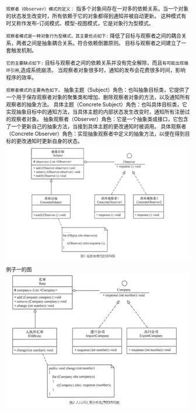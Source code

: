 `观察者（Observer）模式的定义：`
    指多个对象间存在一对多的依赖关系，当一个对象的状态发生改变时，所有依赖于它的对象都得到通知并被自动更新。 
这种模式有时又称作发布-订阅模式、模型-视图模式，它是对象行为型模式。

`观察者模式是一种对象行为型模式，其主要优点如下:`
    降低了目标与观察者之间的耦合关系，两者之间是抽象耦合关系。符合依赖倒置原则。
目标与观察者之间建立了一套触发机制。

`它的主要缺点如下:`
    目标与观察者之间的依赖关系并没有完全解除，而且`有可能出现循环引用`,造成系统崩溃。
    当观察者对象很多时，通知的发布会花费很多时间，影响程序的效率。

`观察者模式的主要角色如下。`
抽象主题（Subject）角色：也叫抽象目标类，它提供了一个用于保存观察者对象的聚集类和增加、删除观察者对象的方法，以及通知所有观察者的抽象方法。
具体主题（Concrete Subject）角色：也叫具体目标类，它实现抽象目标中的通知方法，当具体主题的内部状态发生改变时，通知所有注册过的观察者对象。
抽象观察者（Observer）角色：它是一个抽象类或接口，它包含了一个更新自己的抽象方法，当接到具体主题的更改通知时被调用。
具体观察者（Concrete Observer）角色：实现抽象观察者中定义的抽象方法，以便在得到目标的更改通知时更新自身的状态。
![img.png](img.png)


例子一的图
![img_1.png](img_1.png)

